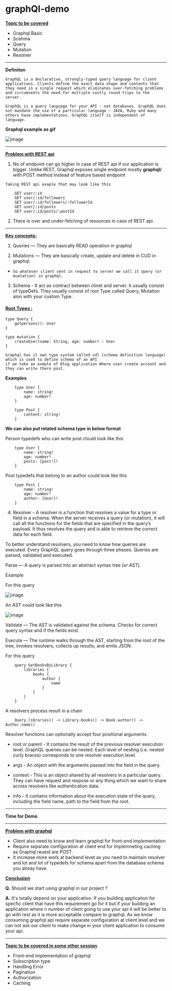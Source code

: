 # graphQl-demo

<ins>**Topic to be covered**</ins>
* Graphql Basic
* Scehma
* Query
* Mutation
* Resolver

---

**Definiton**

```
GraphQL is a declarative, strongly-typed query language for client applications. Clients define the exact data shape and contents that they need in a single request which eliminates over-fetching problems and circumvents the need for multiple costly round trips to the server.

GraphQL is a query language for your API - not databases. GraphQL does not mandate the use of a particular language – JAVA, Ruby and many others have implementations. GraphQL itself is independent of language.
```

**Graphql example as gif**

![image](https://miro.medium.com/max/1400/1*K0czTfHWTtNNBhvaVdyXfw.gif)

---

<ins>**Problem with REST api**</ins>
1. No of endpoint can go higher in case of REST api if our application is bigger.
   Unlike REST, Graphql exposes single endpoint mostly **graphql/** with POST method instead of feature based endpoint

`Taking REST api exaple that may look like this`
```
    GET user/:id
    GET user/:id/followers
    GET user/:id/followers/:followerId
    GET user/:id/posts 
    GET user/:id/posts/:postId
```

2. There is over and under-fetching of resources in case of REST api.
   
---

<ins>**Key concepts:**</ins>

1. Queries — They are basically READ operation in graphql

2. Mutations — They are basically create, update and  delete in CUD in graphql.
* `So whatever client sent in request to server we call it query (or muatation) in graphql.`
3. Schema - It act as contract between clinet and server. It usually consist of typeDefs. They usually consist of root Type called Query, Mutation alon with your custom Type.

#### <ins>Root Types :</ins> 
```
type Query {
    getpersons(): User
}

type mutation {
    createUser(name: String, age: number) : User
}
```

```
Graphql has it own type system called sdl (schema definition language) which is used to define schema of an API
if we take an exmple of Blog application Where user create account and they can write there post.
```

**Examples**
``` 
    type User {
        name: string!
        age: number!
    }

```

```
    type Post {
        content: string! 
    } 
```

**We can also put related schema type in below format**

Person typedefs who can write post clould look like this

``` 
    type User {
        name: string!
        age: number!
        posts: [post!]!
    } 
```

Post typedefs that belong to an author could look like this

```
    type Post {
        name: string!
        age: number!
        author: [User]!
    }
```

   
4. Resolver -  A resolver is a function that resolves a value for a type or field in a schema.
When the server receives a query (or mutation), it will call all the functions for the fields that are specified in the query’s payload. It thus resolves the query and is able to retrieve the correct data for each field.

To better understand resolvers, you need to know how queries are executed. Every GraphQL query goes through three phases. Queries are parsed, validated and executed.


Parse — A query is parsed into an abstract syntax tree (or AST). 

Example 

For this query 

![image](https://miro.medium.com/max/304/1*S3xBNGThKSBNJorDvFzIkQ.png)

An AST could look like this

![image](https://miro.medium.com/max/391/1*hVSDe0UwmZDkwwL13o8Y_A.png)

Validate — The AST is validated against the schema. Checks for correct query syntax and if the fields exist.

Execute — The runtime walks through the AST, starting from the root of the tree, invokes resolvers, collects up results, and emits JSON.


For this query

```
    query GetBooksByLibrary {
        libraries {
            books {
                author {
                    name
                }
            }
        }
    }
```

A resolvers process result in a chain

```
    Query.libraries() -> Library.books() -> Book.author() -> Author.name()
```

Resolver functions can optionally accept four positional arguments.

* root or parent - It contains the result of the previous resolver execution level. GraphQL queries can be nested. Each level of nesting (i.e. nested curly braces) corresponds to one resolver execution level. 

	
* args - An object with the arguments passed into the field in the query.

* context - This is an object shared by all resolvers in a particular query. They can have request and respose or any thing which we want to share across resolvers like authentication data.

	
* info - It contains information about the execution state of the query, including the field name, path to the field from the root.

---

**Time for Demo**

---

<ins>**Problem with graphql**</ins>
* Client also need to know and learn graphql for front-end implementation 
* Require separate configuration at client end for implemneting caching  as Graphql reuest are POST.
* It increase more work at backend levet as you need to maintain resolver and lot and lot of typedefs for schema apart from the database schema you alreay have.

<ins>**Conclusion**</ins>

**Q.** Should we start using graphql in our project ?

**A.** It's totally depend on your application. If you building application for specfic client that have this requirement go for it but if your building an application where n number of client going to use your api it will be better to go with rest as it is more acceptable compare to graphql. As we know consuming graphql api require separate configuration at client level and we can not ask our client to make change in your client application to consume your api. 

---
<ins>**Topic to be covered in some other session**</ins>
* Front-end implementation of graphql
* Subscription type
* Handling Error
* Pagination
* Authorization
* Caching